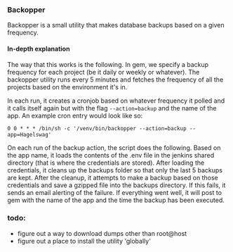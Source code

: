 ### Backopper

Backopper is a small utility that makes database backups based on a given frequency.

#### In-depth explanation

The way that this works is the following. In gem, we specify a backup frequency for each project (be it daily or weekly 
or whatever). The backopper utility runs every 5 minutes and fetches the frequency of all the projects based on the
environment it's in. 

In each run, it creates a cronjob based on whatever frequency it polled and it calls itself again but with the flag
`--action=backup` and the name of the app. An example cron entry would look like so:

`0 0 * * * /bin/sh -c '/venv/bin/backopper --action=backup --app=Hagelswag'`

On each run of the backup action, the script does the following. Based on the app name, it loads the contents of the
.env file in the jenkins shared directory (that is where the credentials are stored). After loading the credentials,
it cleans up the backups folder so that only the last 5 backups are kept. After the cleanup, it attempts to make a 
backup based on those credentials and save a gzipped file into the backups directory. If this fails, it sends an email 
alerting of the failure. If everything went well, it will post to gem with the name of the app and the time the backup 
has been executed.


### todo:

- figure out a way to download dumps other than root@host
- figure out a place to install the utility 'globally'